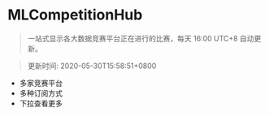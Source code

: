 # MLCompetitionHub

> 一站式显示各大数据竞赛平台正在进行的比赛，每天 16:00 UTC+8 自动更新。
  
> 更新时间: 2020-05-30T15:58:51+0800 

* 多家竞赛平台
* 多种订阅方式
* 下拉查看更多